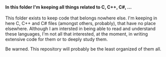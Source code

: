 #### In this folder I'm keeping all things related to C, C++, C#, ...

This folder exists to keep code that belongs nowhere else.
I'm keeping in here C, C++ and C# files (amongst others, probably), that have no place elsewhere.
Although I am intersted in being able to read and understand these languages, I'm not all that
interested, at the moment, in writing extensive code for them or to deeply study them.

Be warned. This repository will probably be the least organized of them all.
